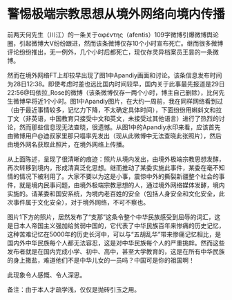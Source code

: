 # 警惕极端宗教思想从境外网络向境内传播

前两天何先生（川江）的一条关于αφέντης（afentis）109字微博引爆微博舆论圈，引起微博大V纷纷跟进，然而该条微博仅存10个小时宣布死亡。继而很多微博评论纷纷推出，无一例外，几个小时后都死亡，现仅存灵异档案员王昙的一条微博。


然而在境外网络FT上却较早出现了图1中Apandiy画面和讨论。该条信息发布时间为28日12:38。即使考虑时差也远比国内时间较早，国内关于此事最先报道是29日22:56@玛依拉\_Rose的微博（该条微博仅存一两个小时，博主自己删除），比何先生微博早将近1个小时。图1中Apandiy图片，在大约一周前，我在同样网络看到过（由于最近事情较多，记忆力下降，不太确定具体时间），下面纷纷用蝌蚪文和拉丁文（非英语，中国教育只接受中文和英文，未接受过其他语言）进行了热烈的讨论，然而那些信息现无法查晓，很遗憾。从图1中的Apandiy水印来看，应该首先由微博用户@迪叔家里那只喵率先发出（现从此微博中无法查晓此张照片），然后由境外网名获取此照片，在境外网络上传播。


从上面陈述，呈现了很清晰的痕迹：照片从境内发出，由境外极端宗教思想发酵，再次转移到境内，形成清真泛化思想。继而推动了某委实施此事件，某委在毫不知情的情况下被利用了。大家不要以为这是小事，震惊中外的撕裂新疆整个社会的事件，就是境内民事问题，由境外极端宗教思想的人，通过境外网络媒体发酵，境内实施的。请某委和国安系统，为境内老百姓的安全（包括人身安全和文化安全，此次事件属于文化安全），对于境外网络，不可不察也。


图片1下方的照片，居然发布了“支那”这条令整个中华民族感受到屈辱的词汇，这是日本人帝国主义强加给贫弱中国的，它代表了中华民族百年来惨痛的历史记忆，这种苦难记忆在5000年的历史长河中，可以与“五胡乱华”带来惨痛记忆相比，是国内外中华民族每个人都无法容忍，这是对中华民族每个人的严重挑衅。然而这些发布者就是在国内完成小学、初中、高中，甚至大学教育的，这是在所有中华民族的身上撒盐，难道他们不是中华儿女的一员吗？中国可是你的祖国啊！


此现象令人感慨、令人深思。


备注：由于本人才疏学浅，仅仅是抛砖引玉之用。​​​​
